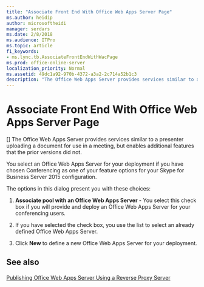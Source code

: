 ```yaml
---
title: "Associate Front End With Office Web Apps Server Page"
ms.author: heidip
author: microsoftheidi
manager: serdars
ms.date: 2/8/2018
ms.audience: ITPro
ms.topic: article
f1_keywords:
- ms.lync.tb.AssociateFrontEndWithWacPage
ms.prod: office-online-server
localization_priority: Normal
ms.assetid: 49dc1a92-970b-4372-a3a2-2c714a52b1c3
description: "The Office Web Apps Server provides services similar to a presenter uploading a document for use in a meeting, but enables additional features that the prior versions did not."
---
```


# Associate Front End With Office Web Apps Server Page
[]
The Office Web Apps Server provides services similar to a presenter uploading a document for use in a meeting, but enables additional features that the prior versions did not.
  
You select an Office Web Apps Server for your deployment if you have chosen Conferencing as one of your feature options for your Skype for Business Server 2015 configuration.
  
The options in this dialog present you with these choices:
  
1. **Associate pool with an Office Web Apps Server** - You select this check box if you will provide and deploy an Office Web Apps Server for your conferencing users.
    
2. If you have selected the check box, you use the list to select an already defined Office Web Apps Server.
    
3. Click **New** to define a new Office Web Apps Server for your deployment.
    
## See also

#### 

[Publishing Office Web Apps Server Using a Reverse Proxy Server](http://technet.microsoft.com/library/0babe39f-c4b9-46f0-995a-33dc99c2be03.aspx)

